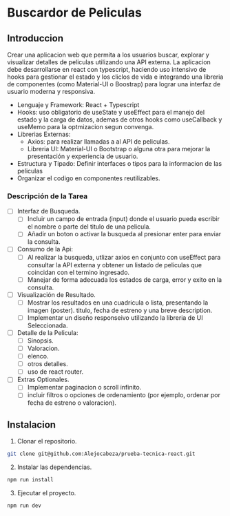 # Buscardor de Peliculas

## Introduccion

Crear una aplicacion web que permita a los usuarios buscar, explorar y visualizar detalles de peliculas utilizando una API externa. La aplicacion debe desarrollarse en react con typescript, haciendo uso intensivo de hooks para gestionar el estado y los cliclos de vida e integrando una libreria de componentes (como Material-UI o Boostrap) para lograr una interfaz de usuario moderna y responsiva.

- Lenguaje y Framework: React + Typescript
- Hooks: uso obligatorio de useState y useEffect para el manejo del estado y la carga de datos, ademas de otros hooks como useCallback y useMemo para la optmizacion segun convenga.
- Librerias Externas:
  - Axios: para realizar llamadas a al API de peliculas.
  - Libreria UI: Material-UI o Bootstrap o alguna otra para mejorar la presentación y experiencia de usuario.
- Estructura y Tipado: Definir interfaces o tipos para la informacion de las peliculas
- Organizar el codigo en componentes reutilizables.

### Descripción de la Tarea

- [ ] Interfaz de Busqueda.
  - [ ] Incluir un campo de entrada (input) donde el usuario pueda escribir el nombre o parte del titulo de una pelicula.
  - [ ] Añadir un boton o activar la busqueda al presionar enter para enviar la consulta.
- [ ] Consumo de la Api:
  - [ ] Al realizar la busqueda, utlizar axios en conjunto con useEffect para consultar la API externa y obtener un listado de peliculas que coincidan con el termino ingresado.
  - [ ] Manejar de forma adecuada los estados de carga, error y exito en la consulta.
- [ ] Visualización de Resultado.
  - [ ] Mostrar los resultados en una cuadricula o lista, presentando la imagen (poster). titulo, fecha de estreno y una breve description.
  - [ ] Implementar un diseño responseivo utilizando la libreria de UI Seleccionada.
- [ ] Detalle de la Pelicula:
  - [ ] Sinopsis.
  - [ ] Valoracion.
  - [ ] elenco.
  - [ ] otros detalles.
  - [ ] uso de react router.
- [ ] Extras Optionales.
  - [ ] Implementar paginacion o scroll infinito.
  - [ ] incluir filtros o opciones de ordenamiento (por ejemplo, ordenar por fecha de estreno o valoracion).

## Instalacion

1. Clonar el repositorio.

```bash
git clone git@github.com:Alejocabeza/prueba-tecnica-react.git
```

2. Instalar las dependencias.

```bash
npm run install

```

3. Ejecutar el proyecto.

```bash
npm run dev

```
